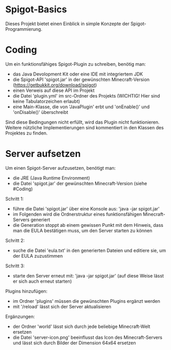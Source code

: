 # Spigot-Basics
Dieses Projekt bietet einen Einblick in simple Konzepte der Spigot-Programmierung.


# Coding
Um ein funktionsfähiges Spigot-Plugin zu schreiben, benötig man:
- das Java Devolopment Kit oder eine IDE mit integriertem JDK
- die Spigot-API 'spigot.jar' in der gewünschten Minecraft-Version (https://getbukkit.org/download/spigot)
- einen Verweis auf diese API im Projekt
- die Datei 'plugin.yml' im src-Ordner des Projekts (WICHTIG! Hier sind keine Tabulatorzeichen erlaubt)
- eine Main-Klasse, die von 'JavaPlugin' erbt und 'onEnable()' und 'onDisable()' überschreibt

Sind diese Bedingungen nicht erfüllt, wird das Plugin nicht funktionieren.
Weitere nützliche Implementierungen sind kommentiert in den Klassen des Projektes zu finden.


# Server aufsetzen
Um einen Spigot-Server aufzusetzen, benötigt man:
- die JRE (Java Runtime Environment)
- die Datei 'spigot.jar' der gewünschten Minecraft-Version (siehe #Coding)

Schritt 1:
- führe die Datei 'spigot.jar' über eine Konsole aus: 'java -jar spigot.jar'
- im Folgenden wird die Ordnerstruktur eines funktionsfähigen Minecraft-Servers generiert
- die Generation stoppt ab einem gewissen Punkt mit dem Hinweis, dass man die EULA bestätigen muss, um den Server starten zu können

Schritt 2:
- suche die Datei 'eula.txt' in den generierten Dateien und editiere sie, um der EULA zuzustimmen

Schritt 3:
- starte den Server erneut mit: 'java -jar spigot.jar' (auf diese Weise lässt er sich auch erneut starten)

Plugins hinzufügen:
- im Ordner 'plugins' müssen die gewünschten Plugins ergänzt werden
- mit '/reload' lässt sich der Server aktualisieren

Ergänzungen:
- der Ordner 'world' lässt sich durch jede beliebige Minecraft-Welt ersetzen
- die Datei 'server-icon.png' beeinflusst das Icon des Minecraft-Servers und lässt sich durch Bilder der Dimension 64x64 ersetzen
